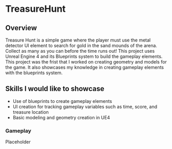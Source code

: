 # TreasureHunt

## Overview
Treasure Hunt is a simple game where the player must use the metal detector UI element to search for gold in the sand mounds of the arena. Collect as many as you can before the time runs out! This project uses Unreal Engine 4 and its Blueprints system to build the gameplay elements. This project was the frist that I worked on creating geometry and models for the game. It also showcases my knowledge in creating gameplay elements with the blueprints system.

## Skills I would like to showcase 
* Use of blueprints to create gameplay elements
* UI creation for tracking gameplay variables such as time, score, and treasure location 
* Basic modeling and geometry creation in UE4

### Gameplay
Placeholder

 
